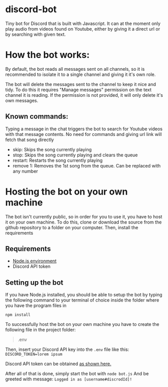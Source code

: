 # discord-bot
Tiny bot for Discord that is built with Javascript. It can at the moment only play audio from videos found on Youtube, either by giving it a direct url or by searching with given text.

# How the bot works:
By default, the bot reads all messages sent on all channels, so it is recommended to isolate it to a single channel and giving it it's own role.

The bot will delete the messages sent to the channel to keep it nice and tidy. To do this it requires "Manage messages" permission on the text channel it is reading. If the permission is not provided, it will only delete it's own messages.

## Known commands:

Typing a message in the chat triggers the bot to search for Youtube videos with that message contents. No need for commands and giving url link will fetch that song directly

- skip: Skips the song currently playing
- stop: Skips the song currently playing and clears the queue
- restart: Restarts the song currently playing
- remove 1: Removes the 1st song from the queue. Can be replaced with any number


# Hosting the bot on your own machine

The bot isn't currently public, so in order for you to use it, you have to host it on your own machine. To do this, clone or download the source from the github repository to a folder on your computer. Then, install the requirements

## Requirements

- [Node.js environment](https://nodejs.org/en/)
- Discord API token


## Setting up the bot

If you have Node.js installed, you should be able to setup the bot by typing the following command to your terminal of choice inside the folder where you have the program files in

`npm install`

To successfully host the bot on your own machine you have to create the following file in the project folder: 
> .env

Then, insert your Discord API key into the `.env` file like this:
`DISCORD_TOKEN=lorem ipsum`

Discord API token can be obtained [as shown here.](https://www.writebots.com/discord-bot-token/)

After all of that is done, simply start the bot with
`node bot.js`
And be greeted with message:
`Logged in as [username#discrodId]!`

